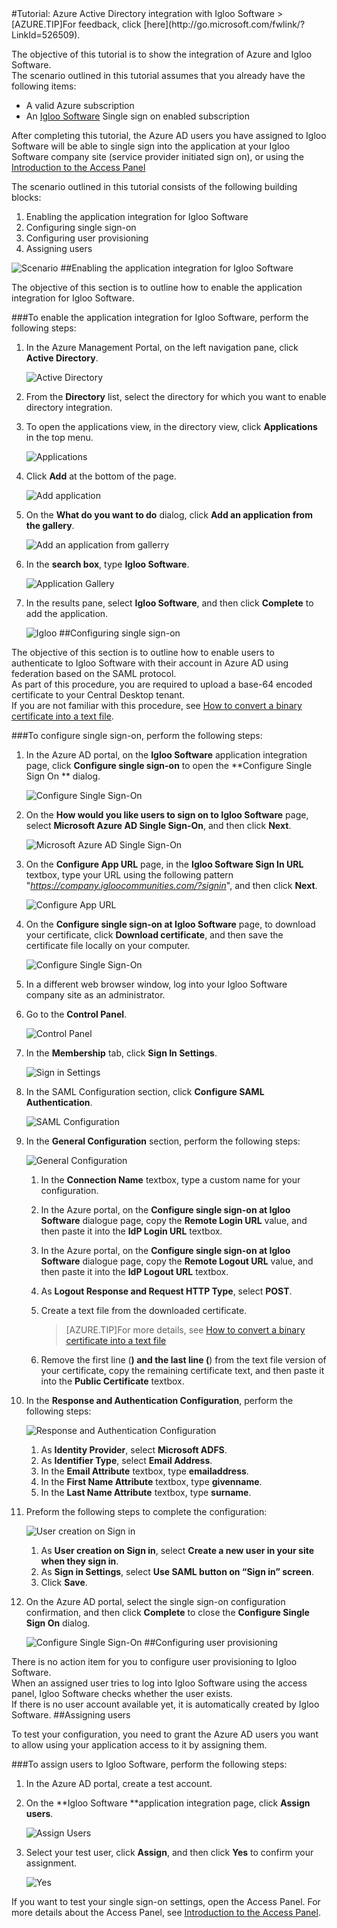 <properties pageTitle="Tutorial: Azure Active Directory integration with Igloo Software | Microsoft Azure" description="Learn how to use Igloo Software with Azure Active Directory to enable single sign-on, automated provisioning, and more!." services="active-directory" authors="MarkusVi"  documentationCenter="na" manager="stevenpo"/>
<tags ms.service="active-directory" ms.devlang="na" ms.topic="article" ms.tgt_pltfrm="na" ms.workload="identity" ms.date="08/01/2015" ms.author="markvi" />
#Tutorial: Azure Active Directory integration with Igloo Software
>[AZURE.TIP]For feedback, click [here](http://go.microsoft.com/fwlink/?LinkId=526509).
  
The objective of this tutorial is to show the integration of Azure and Igloo Software.  
The scenario outlined in this tutorial assumes that you already have the following items:

-   A valid Azure subscription
-   An [Igloo Software](http://www.igloosoftware.com/) Single sign on enabled subscription
  
After completing this tutorial, the Azure AD users you have assigned to Igloo Software will be able to single sign into the application at your Igloo Software company site (service provider initiated sign on), or using the [Introduction to the Access Panel](https://msdn.microsoft.com/library/dn308586)
  
The scenario outlined in this tutorial consists of the following building blocks:

1.  Enabling the application integration for Igloo Software
2.  Configuring single sign-on
3.  Configuring user provisioning
4.  Assigning users

![Scenario](./media/active-directory-saas-igloo-software-tutorial/IC783961.png "Scenario")
##Enabling the application integration for Igloo Software
  
The objective of this section is to outline how to enable the application integration for Igloo Software.

###To enable the application integration for Igloo Software, perform the following steps:

1.  In the Azure Management Portal, on the left navigation pane, click **Active Directory**.

    ![Active Directory](./media/active-directory-saas-igloo-software-tutorial/IC700993.png "Active Directory")

2.  From the **Directory** list, select the directory for which you want to enable directory integration.

3.  To open the applications view, in the directory view, click **Applications** in the top menu.

    ![Applications](./media/active-directory-saas-igloo-software-tutorial/IC700994.png "Applications")

4.  Click **Add** at the bottom of the page.

    ![Add application](./media/active-directory-saas-igloo-software-tutorial/IC749321.png "Add application")

5.  On the **What do you want to do** dialog, click **Add an application from the gallery**.

    ![Add an application from gallerry](./media/active-directory-saas-igloo-software-tutorial/IC749322.png "Add an application from gallerry")

6.  In the **search box**, type **Igloo Software**.

    ![Application Gallery](./media/active-directory-saas-igloo-software-tutorial/IC783962.png "Application Gallery")

7.  In the results pane, select **Igloo Software**, and then click **Complete** to add the application.

    ![Igloo](./media/active-directory-saas-igloo-software-tutorial/IC783963.png "Igloo")
##Configuring single sign-on
  
The objective of this section is to outline how to enable users to authenticate to Igloo Software with their account in Azure AD using federation based on the SAML protocol.  
As part of this procedure, you are required to upload a base-64 encoded certificate to your Central Desktop tenant.  
If you are not familiar with this procedure, see [How to convert a binary certificate into a text file](http://youtu.be/PlgrzUZ-Y1o).

###To configure single sign-on, perform the following steps:

1.  In the Azure AD portal, on the **Igloo Software** application integration page, click **Configure single sign-on** to open the **Configure Single Sign On ** dialog.

    ![Configure Single Sign-On](./media/active-directory-saas-igloo-software-tutorial/IC783964.png "Configure Single Sign-On")

2.  On the **How would you like users to sign on to Igloo Software** page, select **Microsoft Azure AD Single Sign-On**, and then click **Next**.

    ![Microsoft Azure AD Single Sign-On](./media/active-directory-saas-igloo-software-tutorial/IC783965.png "Microsoft Azure AD Single Sign-On")

3.  On the **Configure App URL** page, in the **Igloo Software Sign In URL** textbox, type your URL using the following pattern "*https://company.igloocommunities.com/?signin*", and then click **Next**.

    ![Configure App URL](./media/active-directory-saas-igloo-software-tutorial/IC773625.png "Configure App URL")

4.  On the **Configure single sign-on at Igloo Software** page, to download your certificate, click **Download certificate**, and then save the certificate file locally on your computer.

    ![Configure Single Sign-On](./media/active-directory-saas-igloo-software-tutorial/IC783966.png "Configure Single Sign-On")

5.  In a different web browser window, log into your Igloo Software company site as an administrator.

6.  Go to the **Control Panel**.

    ![Control Panel](./media/active-directory-saas-igloo-software-tutorial/IC799949.png "Control Panel")

7.  In the **Membership** tab, click **Sign In Settings**.

    ![Sign in Settings](./media/active-directory-saas-igloo-software-tutorial/IC783968.png "Sign in Settings")

8.  In the SAML Configuration section, click **Configure SAML Authentication**.

    ![SAML Configuration](./media/active-directory-saas-igloo-software-tutorial/IC783969.png "SAML Configuration")

9.  In the **General Configuration** section, perform the following steps:

    ![General Configuration](./media/active-directory-saas-igloo-software-tutorial/IC783970.png "General Configuration")

    1.  In the **Connection Name** textbox, type a custom name for your configuration.
    2.  In the Azure portal, on the **Configure single sign-on at Igloo Software** dialogue page, copy the **Remote Login URL** value, and then paste it into the **IdP Login URL** textbox.
    3.  In the Azure portal, on the **Configure single sign-on at Igloo Software** dialogue page, copy the **Remote Logout URL** value, and then paste it into the **IdP Logout URL** textbox.
    4.  As **Logout Response and Request HTTP Type**, select **POST**.
    5.  Create a text file from the downloaded certificate.
        
		>[AZURE.TIP]For more details, see [How to convert a binary certificate into a text file](http://youtu.be/PlgrzUZ-Y1o)

    6.  Remove the first line (**) and the last line (**) from the text file version of your certificate, copy the remaining certificate text, and then paste it into the **Public Certificate** textbox.

10. In the **Response and Authentication Configuration**, perform the following steps:

    ![Response and Authentication Configuration](./media/active-directory-saas-igloo-software-tutorial/IC783971.png "Response and Authentication Configuration")

    1.  As **Identity Provider**, select **Microsoft ADFS**.
    2.  As **Identifier Type**, select **Email Address**.
    3.  In the **Email Attribute** textbox, type **emailaddress**.
    4.  In the **First Name Attribute** textbox, type **givenname**.
    5.  In the **Last Name Attribute** textbox, type **surname**.

11. Preform the following steps to complete the configuration:

    ![User creation on Sign in](./media/active-directory-saas-igloo-software-tutorial/IC783972.png "User creation on Sign in")

    1.  As **User creation on Sign in**, select **Create a new user in your site when they sign in**.
    2.  As **Sign in Settings**, select **Use SAML button on “Sign in” screen**.
    3.  Click **Save**.

12. On the Azure AD portal, select the single sign-on configuration confirmation, and then click **Complete** to close the **Configure Single Sign On** dialog.

    ![Configure Single Sign-On](./media/active-directory-saas-igloo-software-tutorial/IC783973.png "Configure Single Sign-On")
##Configuring user provisioning
  
There is no action item for you to configure user provisioning to Igloo Software.  
When an assigned user tries to log into Igloo Software using the access panel, Igloo Software checks whether the user exists.  
If there is no user account available yet, it is automatically created by Igloo Software.
##Assigning users
  
To test your configuration, you need to grant the Azure AD users you want to allow using your application access to it by assigning them.

###To assign users to Igloo Software, perform the following steps:

1.  In the Azure AD portal, create a test account.

2.  On the **Igloo Software **application integration page, click **Assign users**.

    ![Assign Users](./media/active-directory-saas-igloo-software-tutorial/IC783974.png "Assign Users")

3.  Select your test user, click **Assign**, and then click **Yes** to confirm your assignment.

    ![Yes](./media/active-directory-saas-igloo-software-tutorial/IC767830.png "Yes")
  
If you want to test your single sign-on settings, open the Access Panel. For more details about the Access Panel, see [Introduction to the Access Panel](https://msdn.microsoft.com/library/dn308586).